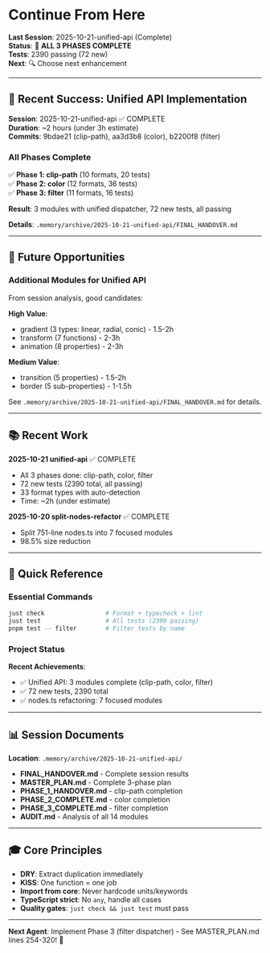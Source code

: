 <!-- LAST UPDATED: 2025-10-21T08:15 -->

# Continue From Here

**Last Session**: 2025-10-21-unified-api (Complete)  
**Status**: 🎉 **ALL 3 PHASES COMPLETE**  
**Tests**: 2390 passing (72 new)  
**Next**: 🔍 Choose next enhancement

---

## 🎉 Recent Success: Unified API Implementation

**Session**: 2025-10-21-unified-api ✅ COMPLETE  
**Duration**: ~2 hours (under 3h estimate)  
**Commits**: 9bdae21 (clip-path), aa3d3b8 (color), b2200f8 (filter)

### All Phases Complete

✅ **Phase 1: clip-path** (10 formats, 20 tests)  
✅ **Phase 2: color** (12 formats, 36 tests)  
✅ **Phase 3: filter** (11 formats, 16 tests)

**Result**: 3 modules with unified dispatcher, 72 new tests, all passing

**Details**: `.memory/archive/2025-10-21-unified-api/FINAL_HANDOVER.md`

---

## 🔮 Future Opportunities

### Additional Modules for Unified API

From session analysis, good candidates:

**High Value**:
- gradient (3 types: linear, radial, conic) - 1.5-2h
- transform (7 functions) - 2-3h
- animation (8 properties) - 2-3h

**Medium Value**:
- transition (5 properties) - 1.5-2h
- border (5 sub-properties) - 1-1.5h

See `.memory/archive/2025-10-21-unified-api/FINAL_HANDOVER.md` for details.

---

## 📚 Recent Work

**2025-10-21 unified-api** ✅ COMPLETE
- All 3 phases done: clip-path, color, filter
- 72 new tests (2390 total, all passing)
- 33 format types with auto-detection
- Time: ~2h (under estimate)

**2025-10-20 split-nodes-refactor** ✅ COMPLETE
- Split 751-line nodes.ts into 7 focused modules
- 98.5% size reduction

---

## 🔧 Quick Reference

### Essential Commands
```bash
just check                 # Format + typecheck + lint
just test                  # All tests (2390 passing)
pnpm test -- filter        # Filter tests by name
```

### Project Status

**Recent Achievements**:
- ✅ Unified API: 3 modules complete (clip-path, color, filter)
- ✅ 72 new tests, 2390 total
- ✅ nodes.ts refactoring: 7 focused modules

---

## 📊 Session Documents

**Location**: `.memory/archive/2025-10-21-unified-api/`
- **FINAL_HANDOVER.md** - Complete session results
- **MASTER_PLAN.md** - Complete 3-phase plan
- **PHASE_1_HANDOVER.md** - clip-path completion
- **PHASE_2_COMPLETE.md** - color completion
- **PHASE_3_COMPLETE.md** - filter completion
- **AUDIT.md** - Analysis of all 14 modules

---

## 🎓 Core Principles

- **DRY**: Extract duplication immediately
- **KISS**: One function = one job
- **Import from core**: Never hardcode units/keywords
- **TypeScript strict**: No `any`, handle all cases
- **Quality gates**: `just check && just test` must pass

---

**Next Agent**: Implement Phase 3 (filter dispatcher) - See MASTER_PLAN.md lines 254-320! 🚀
